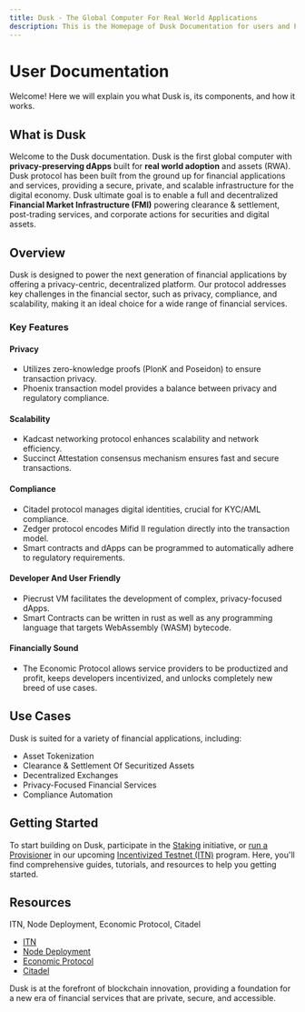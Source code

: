 ```yaml
---
title: Dusk - The Global Computer For Real World Applications 
description: This is the Homepage of Dusk Documentation for users and Provisioner runners
---
```


# User Documentation

Welcome! Here we will explain you what Dusk is, its components, and how it works.

##  What is Dusk

Welcome to the Dusk documentation. Dusk is the first global computer with **privacy-preserving dApps** built for **real world adoption** and assets (RWA). Dusk protocol has been built from the ground up for financial applications and services, providing a secure, private, and scalable infrastructure for the digital economy. Dusk ultimate goal is to enable a full and decentralized **Financial Market Infrastructure (FMI)** powering clearance & settlement, post-trading services, and corporate actions for securities and digital assets.

## Overview

Dusk is designed to power the next generation of financial applications by offering a privacy-centric, decentralized platform. Our protocol addresses key challenges in the financial sector, such as privacy, compliance, and scalability, making it an ideal choice for a wide range of financial services.

### Key Features

#### Privacy
- Utilizes zero-knowledge proofs (PlonK and Poseidon) to ensure transaction privacy.
- Phoenix transaction model provides a balance between privacy and regulatory compliance.

#### Scalability
- Kadcast networking protocol enhances scalability and network efficiency.
- Succinct Attestation consensus mechanism ensures fast and secure transactions.

#### Compliance
- Citadel protocol manages digital identities, crucial for KYC/AML compliance.
- Zedger protocol encodes Mifid II regulation directly into the transaction model.
- Smart contracts and dApps can be programmed to automatically adhere to regulatory requirements.

#### Developer And User Friendly
- Piecrust VM facilitates the development of complex, privacy-focused dApps.
- Smart Contracts can be written in rust as well as any programming language that targets WebAssembly (WASM) bytecode.

#### Financially Sound
- The Economic Protocol allows service providers to be productized and profit, keeps developers incentivized, and unlocks completely new breed of use cases.

## Use Cases

Dusk is suited for a variety of financial applications, including:

- Asset Tokenization
- Clearance & Settlement Of Securitized Assets
- Decentralized Exchanges
- Privacy-Focused Financial Services
- Compliance Automation

## Getting Started

To start building on Dusk, participate in the [Staking](/staking) initiative, or [run a Provisioner](/node-setup) in our upcoming [Incentivized Testnet (ITN)](/ITN) program. Here, you'll find comprehensive guides, tutorials, and resources to help you getting started.

## Resources

ITN, Node Deployment, Economic Protocol, Citadel

- [ITN](/ITN)
- [Node Deployment](/node-deployment)
- [Economic Protocol](/economic-protocol)
- [Citadel](/citadel)

Dusk is at the forefront of blockchain innovation, providing a foundation for a new era of financial services that are private, secure, and accessible.
